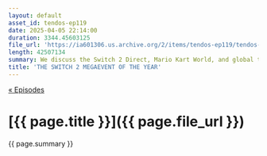 ```yaml
---
layout: default
asset_id: tendos-ep119
date: 2025-04-05 22:14:00
duration: 3344.45603125
file_url: 'https://ia601306.us.archive.org/2/items/tendos-ep119/tendos-ep119.mp3'
length: 42507134
summary: We discuss the Switch 2 Direct, Mario Kart World, and global trade policies.
title: 'THE SWITCH 2 MEGAEVENT OF THE YEAR'
---
```

[« Episodes](/tendos/episodes)

# [{{ page.title }}]({{ page.file_url }})
{{ page.summary }}
